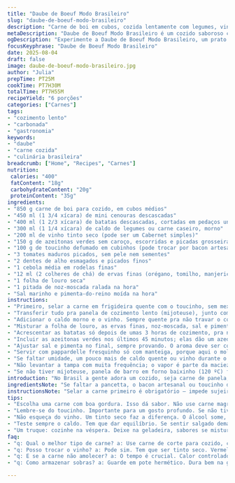 ```yaml
---
title: "Daube de Boeuf Modo Brasileiro"
slug: "daube-de-boeuf-modo-brasileiro"
description: "Carne de boi em cubos, cozida lentamente com legumes, vinho e um toque de ervas que lembra uma daube clássica. Substituições inteligentes para ingredientes delicados, equilíbrio entre sabores intensos e texturas macias. Prato robusto, perfeito para esquentar noites frias. "
metaDescription: "Daube de Boeuf Modo Brasileiro é um cozido saboroso com carne, legumes e vinho; ideal para aquecer as noites frias."
ogDescription: "Experimente a Daube de Boeuf Modo Brasileiro, um prato robusto com carne suculenta e legumes, perfeito para noites frias."
focusKeyphrase: "Daube de Boeuf Modo Brasileiro"
date: 2025-08-04
draft: false
image: daube-de-boeuf-modo-brasileiro.jpg
author: "Julia"
prepTime: PT25M
cookTime: PT7H30M
totalTime: PT7H55M
recipeYield: "6 porções"
categories: ["Carnes"]
tags:
- "cozimento lento"
- "carbonada"
- "gastronomia"
keywords:
- "daube"
- "carne cozida"
- "culinária brasileira"
breadcrumb: ["Home", "Recipes", "Carnes"]
nutrition: 
 calories: "400"
 fatContent: "18g"
 carbohydrateContent: "20g"
 proteinContent: "35g"
ingredients:
- "850 g carne de boi para cozido, em cubos médios"
- "450 ml (1 3/4 xícara) de mini cenouras descascadas"
- "400 ml (1 2/3 xícara) de batatas descascadas, cortadas em pedaços uniformes"
- "300 ml (1 1/4 xícara) de caldo de legumes ou carne caseiro, morno"
- "200 ml de vinho tinto seco (pode ser um Cabernet simples)"
- "150 g de azeitonas verdes sem caroço, escorridas e picadas grosseiramente"
- "100 g de toucinho defumado em cubinhos (pode trocar por bacon artesanal)"
- "3 tomates maduros picados, sem pele nem sementes"
- "2 dentes de alho esmagados e picados finos"
- "1 cebola média em rodelas finas"
- "12 ml (2 colheres de chá) de ervas finas (orégano, tomilho, manjericão)"
- "1 folha de louro seca"
- "1 pitada de noz-moscada ralada na hora"
- "Sal marinho e pimenta-do-reino moída na hora"
instructions:
- "Primeiro, selar a carne em frigideira quente com o toucinho, sem mexer muito, só pra pegar cor. Essa caramelização é crucial pra sabor."
- "Transferir tudo pra panela de cozimento lento (mijoteuse), junto com cebola, alho, tomates e cenouras."
- "Adicionar o caldo morno e o vinho. Sempre quente pra não travar o cozimento, isso dá um molho encorpado e suave."
- "Misturar a folha de louro, as ervas finas, noz-moscada, sal e pimenta."
- "Acrescentar as batatas só depois de umas 3 horas de cozimento, pra não desmancharem. Elas precisam estar firmes, com textura levemente amanteigada no centro."
- "Incluir as azeitonas verdes nos últimos 45 minutos; elas dão um azedinho novo que equilibra o prato."
- "Ajustar sal e pimenta no final, sempre provando. O aroma deve ser complexo, com aquele fundo defumado do toucinho que cozinha junto."
- "Servir com pappardelle fresquinho só com manteiga, porque aqui o molho já é o protagonismo. O barulho do cozimento, borbulhas lentas na panela, indicam que está na textura certa."
- "Se faltar umidade, um pouco mais de caldo quente ou vinho durante o cozimento evita ressecamento sem perder intensidade."
- "Não levantar a tampa com muita frequência; o vapor é parte da maciez final da carne."
- "Se não tiver mijoteuse, panela de barro em forno baixinho (120 ºC) funciona, mas dobra o tempo, ficar de olho na umidade."
introduction: "No Brasil a gente adora um cozido, seja carne de panela, rabada ou feijoada. A daube traz esse conceito com os temperos da Provença, porém adaptada para ingredientes locais tais como toucinho e azeitonas verdes encontradas em feirinhas. É um caldinho rústico, com pedaços generosos de carne, legumes consistentes, e aquele aroma do vinho tinto que cozinha lento sem pressa. A sensação ao abrir a panela depois de horas? Um buquê de sabores que invade a cozinha, aquela fumaça leve com cheiro tostado que anuncia que a refeição está no ponto certo. O truque é colocar os legumes na hora certa e não ficar mexendo para não quebrar nada. E a textura da carne? Mole, porém firme, que derrete na boca sem virar carne moída ou um purê, enquanto o caldo é espesso, brilhante, com pedaços macios e inteiros de tudo. Cozinhar aqui vira ritual, não é só receita."
ingredientsNote: "Se faltar a pancetta, o bacon artesanal ou toucinho defumado são alternativas sensatas. Cenoura orgânica dá sabor mais adocicado, mas cenoura comum serve – ajuste sal para compensar. O vinho pode ser qualquer tinto seco barato; evite vinhos doces que embaralham o paladar. Caldo caseiro é recomendação, mas caldo industrial pode sobrar só pra dar umidade no início. Atenção na escolha das batatas – as que cozinham rápido acabam desmanchando; batata Asterix, por exemplo, é melhor. Azeitonas verdes são substituíveis por pretas, mas aí a acidez muda e molhos precisam de ajuste de tempero. O combo alho, cebola e ervas é clássico e infalível. Não economize no louro – essa folha muda o aroma inteiro."
instructionsNote: "Selar a carne primeiro é obrigatório – impede sujeira na panela lenta de cozimento e dá fundo ao prato. Não adianta jogar tudo cru e ligar, perde sabor, textura, evidência da carne. Cozinhar no fogo baixo é aquela questão de paciência, dependurando a tampa, sem medo de mexer até o cheiro de carne assada começar a invadir a casa. Por volta da metade do tempo, ajustar ingredientes delicados, como batatas, para que não sumam. Testar firmeza com garfo, nem duro, nem purê. Colocar as azeitonas quase no fim para que não amarguem nem percam seu frescor. Sempre prove o caldo – tem que ficar equilibrado entre cabeças da carne, vinho e legumes. Se precisar engrossar um pouco, reduzir tempo sem a tampa ou dar uma leve amassada em algumas batatas. Guardar umas horas na geladeira também ajuda os sabores se mesclarem ainda melhor, e no dia seguinte o prato rende festa."
tips:
- "Escolha uma carne com boa gordura. Isso dá sabor. Não use carne magra. A textura muda tudo. Pode ser acém ou peito, sempre em cubos médios."
- "Lembre-se do toucinho. Importante para um gosto profundo. Se não tiver, use bacon artesanal. Carne e bacon juntos trazem uma dimensão nova ao prato. Não economize."
- "Não esqueça do vinho. Um tinto seco faz a diferença. O álcool some, mas o gosto permanece. Evite vinhos doces, pode mudar o sabor. É um passo crítico."
- "Teste sempre o caldo. Tem que dar equilíbrio. Se sentir salgado demais, adicione mais cenouras ou batatas para cortar. Lembre sempre de provar antes de servir."
- "Um truque: cozinhe na véspera. Deixe na geladeira, sabores se misturam, ficam mais intensos. A textura da carne ganha consistência. Melhor no dia seguinte."
faq:
- "q: Qual o melhor tipo de carne? a: Use carne de corte para cozido, como acém ou peito. Gosto bem melhor. Os cubos devem ser generosos para não desmanchar."
- "q: Posso trocar o vinho? a: Pode sim. Tem que ser tinto seco. Vermelho é ótimo, mas não precisa ser caro. O importante é o gosto, evite doce."
- "q: E se a carne não amolecer? a: O tempo é crucial. Calor controlado. Se estiver forte, diminua. O ideal é paciência, deixar tudo cozinhar bem."
- "q: Como armazenar sobras? a: Guarde em pote hermético. Dura bem na geladeira por até três dias. Se quiser congelar, use um pote que aguente a temperatura."

---
```

